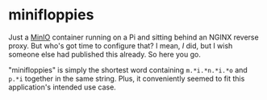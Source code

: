 # minifloppies
Just a [MinIO](https://min.io/) container running on a Pi and sitting behind an NGINX reverse proxy. But who's got time to configure that? I mean, _I_ did, but I wish someone else had published this already. So here you go.

"minifloppies" is simply the shortest word containing `m.*i.*n.*i.*o` and `p.*i` together in the same string. Plus, it conveniently seemed to fit this application's intended use case.
